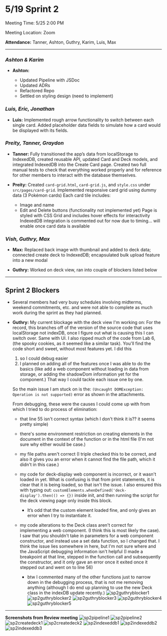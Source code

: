 # 5/19 Sprint 2

Meeting Time: 5/25 2:00 PM

Meeting Location: Zoom

**Attendance:**
Tanner, Ashton, Guthry, Karim, Luis, Max

---

### *Ashton & Karim*

* **Ashton:**

  * Updated Pipeline with JSDoc
  * Updated ADRs
  * Refactored Repo
  * Settled on styling design (need to implement)

### *Luis, Eric, Jonathan*

* **Luis:**
  Implemented rough arrow functionality to switch between each single card. Added placeholder data fields to simulate how a card would be displayed with its fields.

### *Preity, Tanner, Graydon*

* **Tanner:**
  Fully transitioned the app’s data from localStorage to IndexedDB, created reusable API, updated Card and Deck models, and integrated IndexedDB into the Create Card page. Created two full manual tests to check that everything worked properly and for reference for other members to interact with the database themselves.

* **Preity:**
  Created `card-grid.html`, `card-grid.js`, and `style.css` under `src/pages/card-grid`.
  Implemented responsive card grid using dummy data (3 Pokémon cards)
  Each card tile includes:

  * Image and name
  * Edit and Delete buttons (functionality not implemented yet)
    Page is styled with CSS Grid and includes hover effects for interactivity
    IndexedDB integration is commented out for now due to timing… will enable once card data is available

### *Vish, Guthry, Max*

* **Max:**
  Replaced back image with thumbnail and added to deck data; connected create deck to IndexedDB; encapsulated bulk upload feature into a new modal

* **Guthry:**
  Worked on deck view, ran into couple of blockers listed below

---

## Sprint 2 Blockers

* Several members had very busy schedules involving midterms, weekend commitments, etc. and were not able to complete as much work during the sprint as they had planned.

* **Guthry:**
  My current blockage with the deck view I'm working on:
  For the record, this branches off of the version of the source code that uses localStorage not indexDB, once I figure out what is causing this I can switch over. Same with UI.
  I also ripped much of the code from Lab 6, (the spooky cookies, as it seemed like a similar task).
  You'll find the code short and sweet, without most features yet. I did this

  1. so I could debug easier
  2. I planned on adding all of the features once I was able to do the basics (like add a web component without loading in data from storage, or adding the shadowDom information yet for the component.) That way I could tackle each issue one by one.

  So the main issue I am stuck on is the:
  `(Uncaught DOMException: Operation is not supported)` error as shown in the attachments.

  From debugging, these were the causes I could come up with from which I tried to do process of elimination:

  * that line 55 isn't correct syntax (which I don't think it is?? it seems pretty simple)
  * there's some environment restriction on creating elements in the document in the context of the function or in the html file (I'm not sure why either would be case.)
  * my file paths aren't correct (I triple checked this to be correct, and also it gives you an error when it cannot find the file path, which it didn't in this case.)
  * my code for deck-display web component is incorrect, or it wasn't loaded in yet. What is confusing is that from print statements, it is clear that it is being loaded, so that isn't the issue. I also ensured this with typing out:
    `customElements.whenDefined('deck-display').then(() => {})` inside init, and then running the script for the deck viewing page only inside this block.

    * It’s odd that the custom element loaded fine, and only gives an error when I try to instantiate it.
  * my code alterations to the Deck class aren't correct for implementing a web component. (I think this is most likely the case). I saw that you shouldn't take in parameters for a web component constructor, and instead use a set data function, so I changed that. I think the issue lies somewhere in here, but I'm not sure where and the JavaScript debugging information isn't helpful (I made a breakpoint at that line, stepped in the function call and subsequently the constructor, and it only gave an error once it exited once it stepped out and went on to line 56)

    * btw I commented many of the other functions just to narrow down in the debugging process, that is not me removing anything (although I do end up planning to use the new Deck class in the indexDB update recently.)
    ![sp2guthryblocker1](./screenshots/SP2-guthryblocker1.png)
    ![sp2guthryblocker2](./screenshots/SP2-guthryblocker2.png)
    ![sp2guthryblocker3](./screenshots/SP2-guthryblocker3.png)
    ![sp2guthryblocker4](./screenshots/SP2-guthryblocker4.png)
    ![sp2guthryblocker5](./screenshots/SP2-guthryblocker5.png)

---
**Screenshots from Review meeting**
![sp2pipeline1](./screenshots/SP2-pipeline1.png)
![sp2pipeline2](./screenshots/SP2-pipeline2.png)
![sp2createdeck1](./screenshots/SP2-createdeck1.png)
![sp2createdeck2](./screenshots/SP2-createdeck2.png)
![sp2indexeddb1](./screenshots/SP2-indexedDB1.png)
![sp2indexeddb2](./screenshots/SP2-indexedDB2.png)
![sp2indexeddb3](./screenshots/SP2-indexedDB3.png)